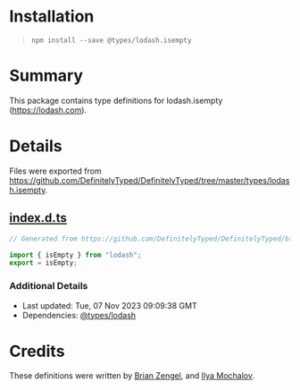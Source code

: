 # Installation
> `npm install --save @types/lodash.isempty`

# Summary
This package contains type definitions for lodash.isempty (https://lodash.com).

# Details
Files were exported from https://github.com/DefinitelyTyped/DefinitelyTyped/tree/master/types/lodash.isempty.
## [index.d.ts](https://github.com/DefinitelyTyped/DefinitelyTyped/tree/master/types/lodash.isempty/index.d.ts)
````ts
// Generated from https://github.com/DefinitelyTyped/DefinitelyTyped/blob/master/types/lodash/scripts/generate-modules.ts

import { isEmpty } from "lodash";
export = isEmpty;

````

### Additional Details
 * Last updated: Tue, 07 Nov 2023 09:09:38 GMT
 * Dependencies: [@types/lodash](https://npmjs.com/package/@types/lodash)

# Credits
These definitions were written by [Brian Zengel](https://github.com/bczengel), and [Ilya Mochalov](https://github.com/chrootsu).

